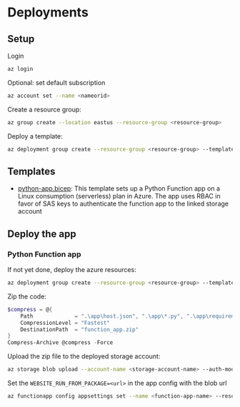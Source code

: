 # Deployments

## Setup

Login

```bash
az login
```

Optional: set default subscription

```bash
az account set --name <nameorid>
```

Create a resource group:

```bash
az group create --location eastus --resource-group <resource-group>
```

Deploy a template:

```bash
az deployment group create --resource-group <resource-group> --template-file .\python-app.bicep  --parameters .\python-app.bicepparam
```

## Templates

- [python-app.bicep](python-app.bicep): This template sets up a Python Function app on a Linux consumption (serverless) plan in Azure. The app uses RBAC in favor of SAS keys to authenticate the function app to the linked storage account

## Deploy the app

### Python Function app

If not yet done, deploy the azure resources:

```bash
az deployment group create --resource-group <resource-group> --template-file .\python-app.bicep  --parameters .\python-app.bicepparam
```

Zip the code:

```powershell
$compress = @{
    Path             = ".\app\host.json", ".\app\*.py", ".\app\requirements.txt"
    CompressionLevel = "Fastest"
    DestinationPath  = "function_app.zip"
}
Compress-Archive @compress -Force
```

Upload the zip file to the deployed storage account:

```bash
az storage blob upload --account-name <storage-account-name> --auth-mode login --container-name 'appcontainer' --name "app.zip" --file "function_app.zip" --overwrite
```

Set the `WEBSITE_RUN_FROM_PACKAGE=<url>` in the app config with the blob url

```bash
az functionapp config appsettings set --name <function-app-name> --resource-group <resource-group> --settings "WEBSITE_RUN_FROM_PACKAGE=https://<storage-account-name>.blob.core.windows.net/appcontainer/app.zip"
```
